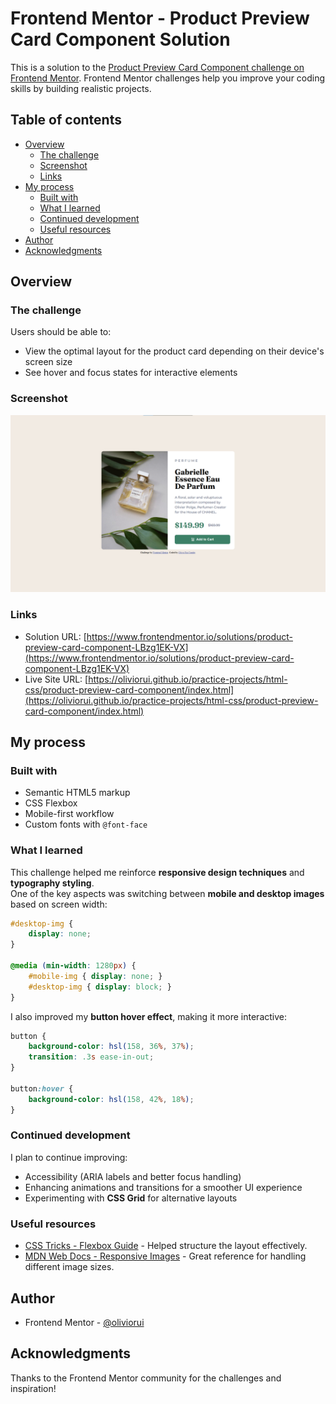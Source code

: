 # Frontend Mentor - Product Preview Card Component Solution

This is a solution to the [Product Preview Card Component challenge on Frontend Mentor](https://www.frontendmentor.io/challenges/product-preview-card-component-GO7UmttRfa). Frontend Mentor challenges help you improve your coding skills by building realistic projects.

## Table of contents

- [Overview](#overview)
  - [The challenge](#the-challenge)
  - [Screenshot](#screenshot)
  - [Links](#links)
- [My process](#my-process)
  - [Built with](#built-with)
  - [What I learned](#what-i-learned)
  - [Continued development](#continued-development)
  - [Useful resources](#useful-resources)
- [Author](#author)
- [Acknowledgments](#acknowledgments)

## Overview

### The challenge

Users should be able to:

- View the optimal layout for the product card depending on their device's screen size
- See hover and focus states for interactive elements

### Screenshot

![](design/screenshot.png)

### Links

- Solution URL: [https://www.frontendmentor.io/solutions/product-preview-card-component-LBzg1EK-VX](https://www.frontendmentor.io/solutions/product-preview-card-component-LBzg1EK-VX)
- Live Site URL: [https://oliviorui.github.io/practice-projects/html-css/product-preview-card-component/index.html](https://oliviorui.github.io/practice-projects/html-css/product-preview-card-component/index.html)

## My process

### Built with

- Semantic HTML5 markup
- CSS Flexbox
- Mobile-first workflow
- Custom fonts with `@font-face`

### What I learned

This challenge helped me reinforce **responsive design techniques** and **typography styling**.  
One of the key aspects was switching between **mobile and desktop images** based on screen width:

```css
#desktop-img {
    display: none;
}

@media (min-width: 1280px) {
    #mobile-img { display: none; }
    #desktop-img { display: block; }
}
```

I also improved my **button hover effect**, making it more interactive:

```css
button {
    background-color: hsl(158, 36%, 37%);
    transition: .3s ease-in-out;
}

button:hover {
    background-color: hsl(158, 42%, 18%);
}
```

### Continued development

I plan to continue improving:

- Accessibility (ARIA labels and better focus handling)
- Enhancing animations and transitions for a smoother UI experience
- Experimenting with **CSS Grid** for alternative layouts

### Useful resources

- [CSS Tricks - Flexbox Guide](https://css-tricks.com/snippets/css/a-guide-to-flexbox/) - Helped structure the layout effectively.
- [MDN Web Docs - Responsive Images](https://developer.mozilla.org/en-US/docs/Learn/HTML/Multimedia_and_embedding/Responsive_images) - Great reference for handling different image sizes.

## Author

- Frontend Mentor - [@oliviorui](https://www.frontendmentor.io/profile/oliviorui)

## Acknowledgments

Thanks to the Frontend Mentor community for the challenges and inspiration!